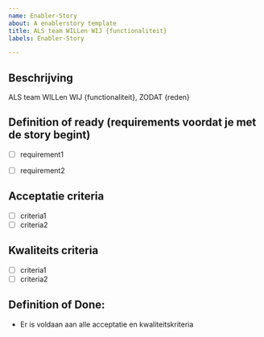 ```yaml
---
name: Enabler-Story
about: A enablerstory template
title: ALS team WILLen WIJ {functionaliteit}
labels: Enabler-Story

---
```

## Beschrijving
ALS team WILLen WIJ {functionaliteit}, ZODAT {reden}

## Definition of ready (requirements voordat je met de story begint)
- [ ] requirement1
- [ ] requirement2


## Acceptatie criteria
- [ ] criteria1
- [ ] criteria2

## Kwaliteits criteria
- [ ] criteria1
- [ ] criteria2

## Definition of Done:
- Er is voldaan aan alle acceptatie en kwaliteitskriteria